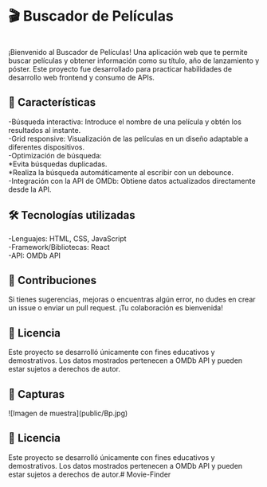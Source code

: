 <h1>🎬 Buscador de Películas</h1><br>
¡Bienvenido al Buscador de Películas! Una aplicación web que te permite buscar películas y obtener información como su título, año de lanzamiento y póster. Este proyecto fue desarrollado para practicar habilidades de desarrollo web frontend y consumo de APIs.

<h2>🚀 Características</h2>
-Búsqueda interactiva: Introduce el nombre de una película y obtén los resultados al instante.<br>
-Grid responsive: Visualización de las películas en un diseño adaptable a diferentes dispositivos.<br>
-Optimización de búsqueda:<br>
*Evita búsquedas duplicadas.<br>
*Realiza la búsqueda automáticamente al escribir con un debounce.<br>
-Integración con la API de OMDb: Obtiene datos actualizados directamente desde la API.

<h2>🛠️ Tecnologías utilizadas</h2>
-Lenguajes: HTML, CSS, JavaScript<br>
-Framework/Bibliotecas: React<br>
-API: OMDb API<br>

<h2>🤝 Contribuciones</h2>
Si tienes sugerencias, mejoras o encuentras algún error, no dudes en crear un issue o enviar un pull request. ¡Tu colaboración es bienvenida!<br>

<h2>📝 Licencia</h2>
Este proyecto se desarrolló únicamente con fines educativos y demostrativos. Los datos mostrados pertenecen a OMDb API y pueden estar sujetos a derechos de autor.

<h2>🌟 Capturas</h2>
![Imagen de muestra](public/Bp.jpg)

<h2>📝 Licencia</h2>
Este proyecto se desarrolló únicamente con fines educativos y demostrativos. Los datos mostrados pertenecen a OMDb API y pueden estar sujetos a derechos de autor.#   M o v i e - F i n d e r 
 
 